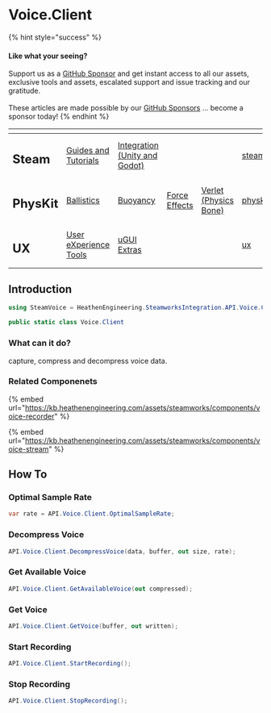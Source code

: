 # Voice.Client

{% hint style="success" %}
#### Like what your seeing?

Support us as a [GitHub Sponsor](../../../) and get instant access to all our assets, exclusive tools and assets, escalated support and issue tracking and our gratitude.\
\
These articles are made possible by our [GitHub Sponsors](../../../) ... become a sponsor today!
{% endhint %}

<table data-view="cards"><thead><tr><th></th><th></th><th></th><th></th><th></th><th data-hidden data-card-target data-type="content-ref"></th><th data-hidden data-card-cover data-type="files"></th></tr></thead><tbody><tr><td><h2>Steam</h2></td><td><a href="../../../company/concepts/steam/">Guides and Tutorials</a></td><td><a href="../">Integration (Unity and Godot)</a></td><td></td><td></td><td><a href="../../../company/concepts/steam/">steam</a></td><td><a href="../../../.gitbook/assets/Steamworks Card.png">Steamworks Card.png</a></td></tr><tr><td><h2>PhysKit</h2></td><td><a href="../../physkit/learning/sample-scenes/1-ballistic-basics.md">Ballistics</a></td><td><a href="../../physkit/learning/sample-scenes/1-buoyancy-example.md">Buoyancy</a></td><td><a href="../../physkit/learning/sample-scenes/1-force-effect-fields.md">Force Effects</a></td><td><a href="../../physkit/learning/sample-scenes/2-verlet-spring-skinned-mesh.md">Verlet (Physics Bone)</a></td><td><a href="../../physkit/">physkit</a></td><td><a href="../../../.gitbook/assets/PhysKit Card.png">PhysKit Card.png</a></td></tr><tr><td><h2>UX</h2></td><td><a href="../../ux/learning/core-concepts/">User eXperience Tools</a></td><td><a href="../../ux/learning/ugui-extras/">uGUI Extras</a></td><td></td><td></td><td><a href="../../ux/">ux</a></td><td><a href="../../../.gitbook/assets/Splash Screen (1).png">Splash Screen (1).png</a></td></tr></tbody></table>

## &#x20;Introduction

```csharp
using SteamVoice = HeathenEngineering.SteamworksIntegration.API.Voice.Client;
```

```csharp
public static class Voice.Client
```

### What can it do?

capture, compress and decompress voice data.

### Related Componenets

{% embed url="https://kb.heathenengineering.com/assets/steamworks/components/voice-recorder" %}

{% embed url="https://kb.heathenengineering.com/assets/steamworks/components/voice-stream" %}

## How To

### Optimal Sample Rate

```csharp
var rate = API.Voice.Client.OptimalSampleRate;
```

### Decompress Voice

```csharp
API.Voice.Client.DecompressVoice(data, buffer, out size, rate);
```

### Get Available Voice

```csharp
API.Voice.Client.GetAvailableVoice(out compressed);
```

### Get Voice

```csharp
API.Voice.Client.GetVoice(buffer, out written);
```

### Start Recording

```csharp
API.Voice.Client.StartRecording();
```

### Stop Recording

```csharp
API.Voice.Client.StopRecording();
```
